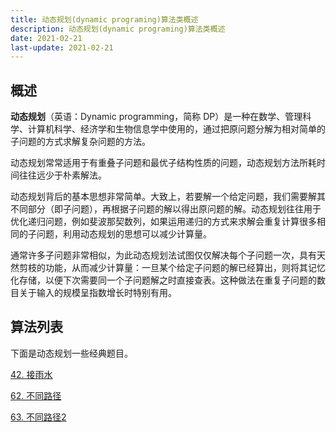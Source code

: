 ```yaml
---
title: 动态规划(dynamic programing)算法类概述
description: 动态规划(dynamic programing)算法类概述
date: 2021-02-21
last-update: 2021-02-21
---
```


## 概述

**动态规划**（英语：Dynamic programming，简称 DP）是一种在数学、管理科学、计算机科学、经济学和生物信息学中使用的，通过把原问题分解为相对简单的子问题的方式求解复杂问题的方法。

动态规划常常适用于有重叠子问题和最优子结构性质的问题，动态规划方法所耗时间往往远少于朴素解法。

动态规划背后的基本思想非常简单。大致上，若要解一个给定问题，我们需要解其不同部分（即子问题），再根据子问题的解以得出原问题的解。动态规划往往用于优化递归问题，例如斐波那契数列，如果运用递归的方式来求解会重复计算很多相同的子问题，利用动态规划的思想可以减少计算量。

通常许多子问题非常相似，为此动态规划法试图仅仅解决每个子问题一次，具有天然剪枝的功能，从而减少计算量：一旦某个给定子问题的解已经算出，则将其记忆化存储，以便下次需要同一个子问题解之时直接查表。这种做法在重复子问题的数目关于输入的规模呈指数增长时特别有用。
## 算法列表

下面是动态规划一些经典题目。


[42. 接雨水](42.%20接雨水.md)<Badge text="简单" type="tip"/>

[62. 不同路径](62.%20不同路径.md)<Badge text="简单" type="tip"/>

[63. 不同路径2](63.%20不同路径%20II.md)<Badge text="简单" type="tip"/>
